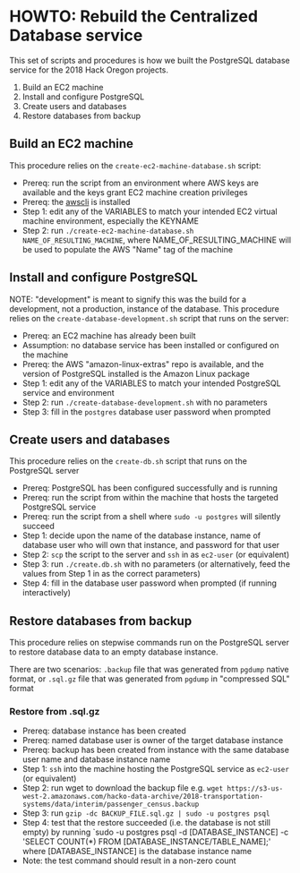 # HOWTO: Rebuild the Centralized Database service

This set of scripts and procedures is how we built the PostgreSQL database service for the 2018 Hack Oregon projects.

1. Build an EC2 machine
2. Install and configure PostgreSQL
3. Create users and databases
4. Restore databases from backup

## Build an EC2 machine

This procedure relies on the `create-ec2-machine-database.sh` script:

* Prereq: run the script from an environment where AWS keys are available and the keys grant EC2 machine creation privileges
* Prereq: the [awscli](https://docs.aws.amazon.com/cli/latest/userguide/installing.html) is installed
* Step 1: edit any of the VARIABLES to match your intended EC2 virtual machine environment, especially the KEYNAME
* Step 2: run `./create-ec2-machine-database.sh NAME_OF_RESULTING_MACHINE`, where NAME_OF_RESULTING_MACHINE will be used to populate the AWS "Name" tag of the machine

## Install and configure PostgreSQL

NOTE: "development" is meant to signify this was the build for a development, not a production, instance of the database.
This procedure relies on the `create-database-development.sh` script that runs on the server:

* Prereq: an EC2 machine has already been built
* Assumption: no database service has been installed or configured on the machine
* Prereq: the AWS "amazon-linux-extras" repo is available, and the version of PostgreSQL installed is the Amazon Linux package
* Step 1: edit any of the VARIABLES to match your intended PostgreSQL service and environment
* Step 2: run `./create-database-development.sh` with no parameters
* Step 3: fill in the `postgres` database user password when prompted

## Create users and databases

This procedure relies on the `create-db.sh` script that runs on the PostgreSQL server

* Prereq: PostgreSQL has been configured successfully and is running
* Prereq: run the script from within the machine that hosts the targeted PostgreSQL service
* Prereq: run the script from a shell where `sudo -u postgres` will silently succeed
* Step 1: decide upon the name of the database instance, name of database user who will own that instance, and password for that user
* Step 2: `scp` the script to the server and `ssh` in as `ec2-user` (or equivalent)
* Step 3: run `./create.db.sh` with no parameters (or alternatively, feed the values from Step 1 in as the correct parameters)
* Step 4: fill in the database user password when prompted (if running interactively)

## Restore databases from backup

This procedure relies on stepwise commands run on the PostgreSQL server to restore database data to an empty database instance.

There are two scenarios: `.backup` file that was generated from `pgdump` native format, or `.sql.gz` file that was generated from `pgdump` in "compressed SQL" format

### Restore from .sql.gz

* Prereq: database instance has been created
* Prereq: named database user is owner of the target database instance
* Prereq: backup has been created from instance with the same database user name and database instance name
* Step 1: `ssh` into the machine hosting the PostgreSQL service as `ec2-user` (or equivalent)
* Step 2: run wget to download the backup file e.g. `wget https://s3-us-west-2.amazonaws.com/hacko-data-archive/2018-transportation-systems/data/interim/passenger_census.backup`
* Step 3: run `gzip -dc BACKUP_FILE.sql.gz | sudo -u postgres psql`
* Step 4: test that the restore succeeded (i.e. the database is not still empty) by running `sudo -u postgres psql -d [DATABASE_INSTANCE] -c 'SELECT COUNT(*) FROM [DATABASE_INSTANCE/TABLE_NAME];' where [DATABASE_INSTANCE] is the database instance name
* Note: the test command should result in a non-zero count
